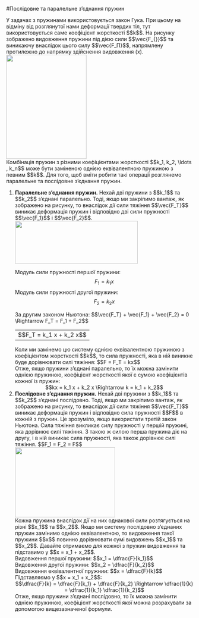 #Послiдовне та паралельне з’єднання пружин
<div class="space">У задачах з пружинами використовується закон Гука. При цьому на вiдмiну вiд розглянутої нами деформацiї твердих тiл, тут використовується саме коефiцiєнт жорсткостi $$k$$. На рисунку зображено видовження пружини пiд дiєю сили $$\vec{F_{}}$$ та виникаючу внаслiдок цього силу $$\vec{F_П}$$, напрямлену протилежно до напрямку здiйснення видовження (x).</div>

<div class="space"><img class="image" width="216" height="280" src="https://rawgit.com/chudaol/ed-era-book-physics/master/images/chapter_4/22.png"></div>

<div class="space">Комбiнацiя пружин з рiзними коефiцiєнтами жорсткостi $$k_1, k_2, \ldots , k_n$$ може бути замiненою однiєю еквiвалентною пружиною з певним $$k$$. Для того, щоб вмiти робити такi операцiї розглянемо паралельне та послiдовне з’єднання пружин.</div>

<ol>
<div class="space"><span class="p1"><b><li> Паралельне з’єднання пружин.</b></span> Нехай двi пружини з $$k_1$$ та $$k_2$$ з’єднанi паралельно. Тодi, якщо ми закрiпимо вантаж, як зображено на рисунку, то внаслiдок дiї сили тяжiння $$\vec{F_Т}$$ виникає деформацiя пружин i вiдповiдно двi сили
пружностi $$\vec{F_1}$$ i $$\vec{F_2}$$.</div>

<div class="space"><img class="image" width="330" height="115" src="https://rawgit.com/chudaol/ed-era-book-physics/master/images/chapter_4/23.png"></div>

Модуль сили пружностi першої пружини: $$F_1 = k_1 x$$
Модуль сили пружностi другої пружини: $$F_2 = k_2 x$$
<div class="space">За другим законом Ньютона: $$\vec{F_Т} + \vec{F_1} + \vec{F_2} = 0 \Rightarrow F_Т = F_1 + F_2$$</div>
<div class="centered-table-wrapper">
<table class="centered-table">
<tr class="eq">
<td class="eq">
<p1>$$F_Т = k_1 x + k_2 x$$</p1>
</td>
</tr>
</table></div>
Коли ми замiнемо цю систему однiєю еквiвалентною пружиною з коефiцiєнтом жорсткостi $$k$$, то сила пружностi, яка в нiй виникне буде дорiвнювати силi тяжiння: <span class="p1">$$F = F_Т = kx$$</span>
<div class="space">Отже, якщо пружини з’єднанi паралельно, то їх можна замiнити однiєю пружиною, коефiцiєнт жорсткостi якої є сумою коефiцiєнтiв кожної iз пружин:</div>
<div class="space" align="center">$$kx = k_1 x + k_2 x \Rightarrow k = k_1 + k_2$$</div>
</li>
<div class="space"><span class="p1"><b><li> Послiдовне з’єднання пружин.</b></span> Нехай двi пружини з $$k_1$$ та $$k_2$$ з’єднанi послiдовно. Тодi, якщо ми закрiпимо вантаж, як зображено на рисунку, то внаслiдок дiї сили тяжiння $$\vec{F_Т}$$ виникає деформацiя пружин i вiдповiдно сила пружностi $$F$$ в кожнiй з пружин. Це зрозумiло, якщо використати третiй закон Ньютона. Сила тяжiння викликає силу пружностi у першiй пружинi, яка дорiвнює силi тяжiння. З такою ж силою перша пружина дiє на другу, i в нiй виникає сила пружностi, яка також дорiвнює силi тяжiння. $$F_1 = F_2 = F$$</div>

<div class="space"><img class="image" width="269" height="188" src="https://rawgit.com/chudaol/ed-era-book-physics/master/images/chapter_4/24.png"></div>

<div class="space">Кожна пружина внаслiдок дiї на них однакової сили розтягується на рiзнi $$x_1$$ та $$x_2$$. Якщо ми систему послiдовно з’єднаних пружин замiнимо однiєю еквiвалентною, то видовження такої пружини $$x$$ повинно дорiвнювати сумi видовжень $$x_1$$ та $$x_2$$. Давайте отримаємо для кожної з пружин видовження та пiдставимо у $$x = x_1 + x_2$$.</div>

<div class="space">Видовження першої пружини: $$x_1 = \dfrac{F}{k_1}$$</div>
<div class="space">Видовження другої пружини: $$x_2 = \dfrac{F}{k_2}$$</div>
<div class="space">Видовження еквiвалентної пружнии: $$x = \dfrac{F}{k}$$</div>

<div class="space">Пiдставляємо у $$x = x_1 + x_2$$:</div>

<div class="space" align="center">$$\dfrac{F}{k} = \dfrac{F}{k_1} + \dfrac{F}{k_2} \Rightarrow \dfrac{1}{k} = \dfrac{1}{k_1} \dfrac{1}{k_2}$$</div>
Отже, якщо пружини з’єднанi послiдовно, то їх можна замiнити однiєю пружиною, коефiцiєнт жорсткостi якої можна розрахувати за допомогою вищезазначеної формули.
</li>
</ol>